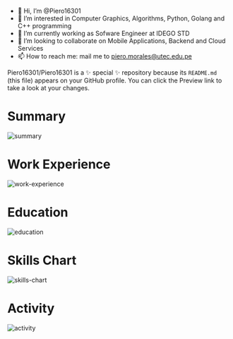 - 👋 Hi, I’m @Piero16301
- 👀 I’m interested in Computer Graphics, Algorithms, Python, Golang and C++ programming
- 🌱 I’m currently working as Sofware Engineer at IDEGO STD
- 💞️ I’m looking to collaborate on Mobile Applications, Backend and Cloud Services
- 📫 How to reach me: mail me to piero.morales@utec.edu.pe


Piero16301/Piero16301 is a ✨ special ✨ repository because its `README.md` (this file) appears on your GitHub profile.
You can click the Preview link to take a look at your changes.

# Summary
![summary](https://cr-ss-service.azurewebsites.net/api/ScreenShot?widget=summary&username=piero16301&branding=false)

# Work Experience
![work-experience](https://cr-ss-service.azurewebsites.net/api/ScreenShot?widget=work-experience&username=piero16301&branding=false&logos=true)

# Education
![education](https://cr-ss-service.azurewebsites.net/api/ScreenShot?widget=education&username=piero16301&branding=false)

# Skills Chart
![skills-chart](https://cr-skills-chart-widget.azurewebsites.net/api/api?username=piero16301&show-other-skills=true&branding=false&skills=C,C%2B%2B,C%23,Dart,Go,HTML,JSON,Java,JavaScript,Kotlin,Python,SQL)

# Activity
![activity](https://cr-ss-service.azurewebsites.net/api/ScreenShot?widget=activity&username=piero16301&branding=false&labels=true&legend=true)
